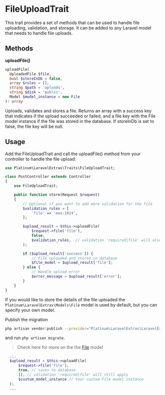 # FileUploadTrait

This trait provides a set of methods that can be used to handle file uploading, validation, and storage. It can be added to any Laravel model that needs to handle file uploads.

## Methods

**uploadFile()**
```php
uploadFile(
  UploadedFile $file,
  bool $storeInDb = false, 
  array $rules = [],
  string $path = 'uploads',
  string $disk = 'public',
  Model $model_instance = new File
): array
```

Uploads, validates and stores a file. Returns an array with a success key that indicates if the upload succeeded or failed, and a file key with the File model instance if the file was stored in the database. If storeInDb is set to false, the file key will be null.

## Usage
Add the FileUploadTrait and call the uploadFile() method from your controller to handle the file upload:
```php
use Platinum\LaravelExtras\Traits\FileUploadTrait;

class PostController extends Controller
{
    use FileUploadTrait;

    public function store(Request $request)
    {
        // Optional if you want to add more validation for the file
        $validation_rules = [
            'file' => 'max:1024',
        ];

        $upload_result = $this->uploadFile(
            $request->file('file'),
            false,
            $validation_rules,  // validation 'required|file' will also be applied
        );

        if ($upload_result['success']) {
            // File uploaded and stored in database
            $file_model = $upload_result['file'];
        } else {
            // Handle upload error
            $error_message = $upload_result['error'];
        }
    }
}
```

If you would like to store the details of the file uploaded the `Platinum\LaravelExtras\Models\File` model is used by default, but you can specify your own model.


Publish the migration
```bash
php artisan vendor:publish --provider="Platinum\LaravelExtras\LaravelExtrasServiceProvider" --tag="migrations"
```
and run `php artisan migrate`.

> Check here for more on the the [File](../models/file.md) model

```php
  ...
  $upload_result = $this->uploadFile(
      $request->file('file'),
      true, // saves to database
      [], // validation 'required|file' will still apply
      $custum_model_instance // Your custom File model instance
  );
  ...
```